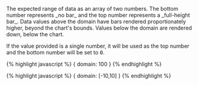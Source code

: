 <p class="b20" markdown="1">
The expected range of data as an array of two numbers. The bottom number represents _no bar_ and the top number represents a _full-height bar_. Data values above the domain have bars rendered proportionately higher, beyond the chart's bounds. Values below the domain are rendered down, below the chart. 
</p>

<p class="b20" markdown="1">
If the value provided is a single number, it will be used as the top number and the bottom number will be set to <samp class="number">0</samp>. 
</p>

{% highlight javascript %}
{
	domain: 100
}
{% endhighlight %}

{% highlight javascript %}
{
	domain: [-10,10]
}
{% endhighlight %}
